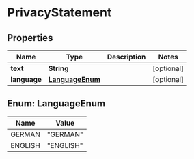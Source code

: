 

# PrivacyStatement


## Properties

| Name | Type | Description | Notes |
|------------ | ------------- | ------------- | -------------|
|**text** | **String** |  |  [optional] |
|**language** | [**LanguageEnum**](#LanguageEnum) |  |  [optional] |



## Enum: LanguageEnum

| Name | Value |
|---- | -----|
| GERMAN | &quot;GERMAN&quot; |
| ENGLISH | &quot;ENGLISH&quot; |



